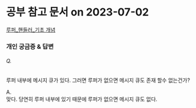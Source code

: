 # 공부 참고 문서 on 2023-07-02
[루퍼_핸들러_기초 개념](https://velog.io/@haero_kim/Android-Looper-Handler-%EA%B8%B0%EC%B4%88-%EA%B0%9C%EB%85%90) 

### 개인 궁금증 & 답변
###### Q.  
루퍼 내부에 메시지 큐가 있다. 그러면 루퍼가 없으면 메시지 큐도 존재 할수 없는건가?   
   
A.    
맞다. 당연히 루퍼 내부에 있기 때문에 루퍼가 없으면 메시지 큐도 없다.
   


